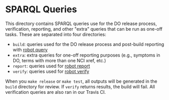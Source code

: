 # SPARQL Queries

This directory contains SPARQL queries use for the DO release process, verification, reporting, and other "extra" queries that can be run as one-off tasks. These are separated into four directories:

* `build`: queries used for the DO release process and post-build reporting with [robot query](http://robot.obolibrary.org/verify)
* `extra`: extra queries for one-off reporting purposes (e.g., symptoms in DO, terms with more than one NCI xref, etc.)
* `report`: queries used for [robot report](http://robot.obolibrary.org/report)
* `verify`: queries used for [robot verify](http://robot.obolibrary.org/verify)

When you `make release` or `make test`, all outputs will be generated in the `build` directory for review. If `verify` returns results, the build will fail. All verification queries are also ran in our Travis CI.

